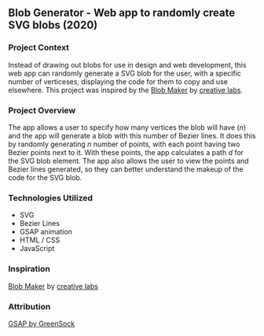 ## Blob Generator - Web app to randomly create SVG blobs (2020)

### Project Context

Instead of drawing out blobs for use in design and web development, this web app can randomly generate a SVG blob for the user, with a specific number of verticeses, displaying the code for them to copy and use elsewhere. This project was inspired by the [Blob Maker](https://www.blobmaker.app/) by [creative labs](https://zcreativelabs.com/).

### Project Overview

The app allows a user to specify how many vertices the blob will have (<em>n</em>) and the app will generate a blob with this number of Bezier lines. It does this by randomly generating <em>n</em> number of points, with each point having two Bezier points next to it. With these points, the app calculates a path <em>d</em> for the SVG blob element. The app also allows the user to view the points and Bezier lines generated, so they can better understand the makeup of the code for the SVG blob.

### Technologies Utilized

- SVG
- Bezier Lines
- GSAP animation
- HTML / CSS
- JavaScript

### Inspiration

[Blob Maker](https://www.blobmaker.app/) by [creative labs](https://zcreativelabs.com/)

### Attribution

[GSAP by GreenSock](https://greensock.com/gsap/)
